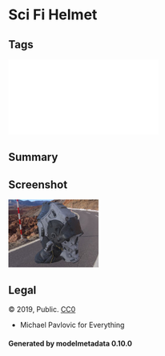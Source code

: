 # Sci Fi Helmet

## Tags

![sharable](./README-sharable.md)

## Summary

 

## Screenshot

![screenshot](screenshot/screenshot.jpg)

## Legal

&copy; 2019, Public. [CC0](https://creativecommons.org/publicdomain/zero/1.0/legalcode)

 - Michael Pavlovic for Everything

#### Generated by modelmetadata 0.10.0